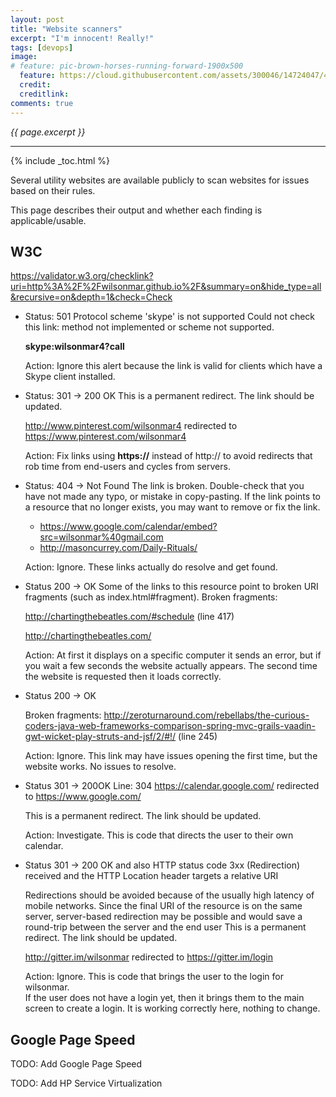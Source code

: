 ```yaml
---
layout: post
title: "Website scanners"
excerpt: "I'm innocent! Really!"
tags: [devops]
image:
# feature: pic-brown-horses-running-forward-1900x500
  feature: https://cloud.githubusercontent.com/assets/300046/14724047/445df2f0-07d1-11e6-9c26-782291fe2b47.jpg
  credit: 
  creditlink: 
comments: true
---
```

<i>{{ page.excerpt }}</i>
<hr />

{% include _toc.html %}

Several utility websites are available publicly to scan websites for issues
based on their rules.

This page describes their output and whether each finding is applicable/usable.

## W3C

https://validator.w3.org/checklink?uri=http%3A%2F%2Fwilsonmar.github.io%2F&summary=on&hide_type=all&recursive=on&depth=1&check=Check

* Status: 501 Protocol scheme 'skype' is not supported
   Could not check this link: method not implemented or scheme not supported.

   **skype:wilsonmar4?call**

   Action: Ignore this alert because the link is valid for clients which 
   have a Skype client installed.

* Status: 301 -> 200 OK
  This is a permanent redirect. The link should be updated.

  http://www.pinterest.com/wilsonmar4 redirected to https://www.pinterest.com/wilsonmar4

  Action: Fix links using **https://** instead of http:// to avoid redirects
  that rob time from end-users and cycles from servers.

* Status: 404 -> Not Found
  The link is broken. Double-check that you have not made any typo, or mistake in copy-pasting. If the link points to a resource that no longer exists, you may want to remove or fix the link.

  * https://www.google.com/calendar/embed?src=wilsonmar%40gmail.com
  * http://masoncurrey.com/Daily-Rituals/

  Action: Ignore. These links actually do resolve and get found.

* Status 200 -> OK
  Some of the links to this resource point to broken URI fragments (such as index.html#fragment).
  Broken fragments:

  http://chartingthebeatles.com/#schedule (line 417)
  
  http://chartingthebeatles.com/

  Action: At first it displays on a specific computer it sends an error, but if you wait a few seconds the website actually appears.
  The second time the website is requested then it loads correctly. 
  
* Status 200 -> OK

  Broken fragments:
  http://zeroturnaround.com/rebellabs/the-curious-coders-java-web-frameworks-comparison-spring-mvc-grails-vaadin-gwt-wicket-play-struts-and-jsf/2/#!/ (line 245)

  Action: Ignore. This link may have issues opening the first time, but 
  the website works. No issues to resolve.

* Status 301 -> 200OK 
  Line: 304 https://calendar.google.com/ redirected to https://www.google.com/

  This is a permanent redirect. The link should be updated.
  
  Action: Investigate. 
  This is code that directs the user to their own calendar.
  
* Status 301 -> 200 OK and also HTTP status code 3xx (Redirection) received and the HTTP Location header targets a relative URI

  Redirections should be avoided because of the usually high latency of mobile networks. Since the final URI of the resource is on the same server, server-based redirection may be possible and would save a round-trip between the server and the end user
  This is a permanent redirect. The link should be updated.
  
  http://gitter.im/wilsonmar redirected to https://gitter.im/login
  
  Action: Ignore. This is code that brings the user to the login for wilsonmar.  
  If the user does not have a login yet, then it brings them
  to the main screen to create a login.  It is working correctly here, nothing to change.
  
## Google Page Speed

TODO: Add Google Page Speed

TODO: Add HP Service Virtualization